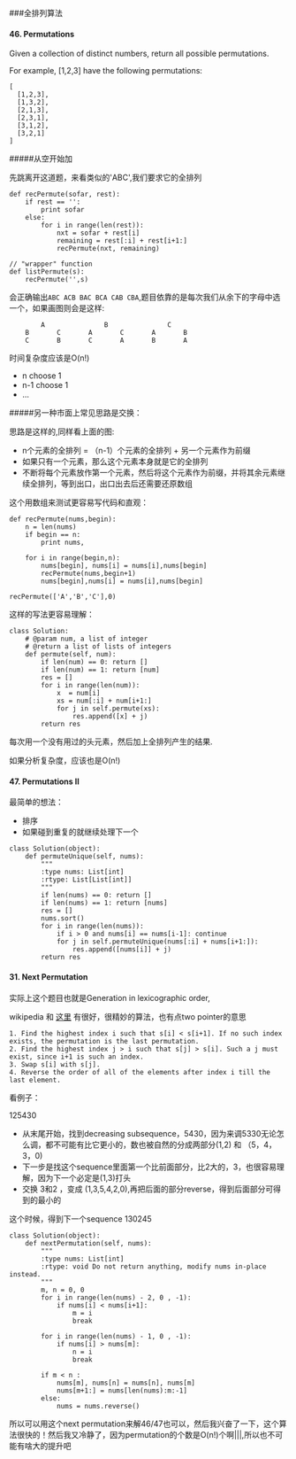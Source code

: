 ###全排列算法


#### 46. Permutations


Given a collection of distinct numbers, return all possible permutations.

For example,
[1,2,3] have the following permutations:

	[
	  [1,2,3],
	  [1,3,2],
	  [2,1,3],
	  [2,3,1],
	  [3,1,2],
	  [3,2,1]
	]
	
	
#####从空开始加

先跳离开这道题，来看类似的'ABC',我们要求它的全排列


```
def recPermute(sofar, rest):
	if rest == '':
		print sofar
	else:
		for i in range(len(rest)):
			nxt = sofar + rest[i]
			remaining = rest[:i] + rest[i+1:]
			recPermute(nxt, remaining)

// "wrapper" function
def listPermute(s):
	recPermute('',s)
```

会正确输出`ABC ACB BAC BCA CAB CBA`,题目依靠的是每次我们从余下的字母中选一个，如果画图则会是这样:


```
		A				B				C
	B		C		A		C		A		B
	C		B		C		A		B		A
```

时间复杂度应该是O(n!)

- n choose 1
- n-1 choose 1
- ...



#####另一种市面上常见思路是交换：

思路是这样的,同样看上面的图:

- n个元素的全排列 = （n-1）个元素的全排列 + 另一个元素作为前缀
- 如果只有一个元素，那么这个元素本身就是它的全排列
- 不断将每个元素放作第一个元素，然后将这个元素作为前缀，并将其余元素继续全排列，等到出口，出口出去后还需要还原数组


这个用数组来测试更容易写代码和直观：


```
def recPermute(nums,begin):
    n = len(nums)
    if begin == n:
    	print nums,
    
    for i in range(begin,n):
        nums[begin], nums[i] = nums[i],nums[begin]
        recPermute(nums,begin+1)
        nums[begin],nums[i] = nums[i],nums[begin]

recPermute(['A','B','C'],0)

```

这样的写法更容易理解：


```
class Solution:
    # @param num, a list of integer
    # @return a list of lists of integers
    def permute(self, num):
        if len(num) == 0: return []
        if len(num) == 1: return [num]
        res = []
        for i in range(len(num)):
            x  = num[i]
            xs = num[:i] + num[i+1:]             
            for j in self.permute(xs):
                res.append([x] + j)
        return res
```

每次用一个没有用过的头元素，然后加上全排列产生的结果.

如果分析复杂度，应该也是O(n!)


#### 47. Permutations II


最简单的想法：

- 排序
- 如果碰到重复的就继续处理下一个

```
class Solution(object):
    def permuteUnique(self, nums):
        """
        :type nums: List[int]
        :rtype: List[List[int]]
        """
        if len(nums) == 0: return []
        if len(nums) == 1: return [nums]
        res = []
        nums.sort()
        for i in range(len(nums)):
            if i > 0 and nums[i] == nums[i-1]: continue
            for j in self.permuteUnique(nums[:i] + nums[i+1:]):
                res.append([nums[i]] + j)
        return res

```




#### 31. Next Permutation

实际上这个题目也就是Generation in lexicographic order,

wikipedia 和 [这里](https://www.nayuki.io/page/next-lexicographical-permutation-algorithm) 有很好，很精妙的算法，也有点two pointer的意思


```
1. Find the highest index i such that s[i] < s[i+1]. If no such index exists, the permutation is the last permutation.
2. Find the highest index j > i such that s[j] > s[i]. Such a j must exist, since i+1 is such an index.
3. Swap s[i] with s[j].
4. Reverse the order of all of the elements after index i till the last element.
```


看例子：

125430


- 从末尾开始，找到decreasing subsequence，5430，因为来调5330无论怎么调，都不可能有比它更小的，数也被自然的分成两部分(1,2) 和 （5，4，3，0)
- 下一步是找这个sequence里面第一个比前面部分，比2大的，3，也很容易理解，因为下一个必定是(1,3)打头
- 交换 3和2 ，变成 (1,3,5,4,2,0),再把后面的部分reverse，得到后面部分可得到的最小的

这个时候，得到下一个sequence 130245



```
class Solution(object):
    def nextPermutation(self, nums):
        """
        :type nums: List[int]
        :rtype: void Do not return anything, modify nums in-place instead.
        """
        m, n = 0, 0
        for i in range(len(nums) - 2, 0 , -1):
        	if nums[i] < nums[i+1]:
        		m = i 
        		break

        for i in range(len(nums) - 1, 0 , -1):
        	if nums[i] > nums[m]:
        		n = i
        		break

        if m < n :
        	nums[m], nums[n] = nums[n], nums[m]
        	nums[m+1:] = nums[len(nums):m:-1]
        else:
        	nums = nums.reverse()
```


所以可以用这个next permutation来解46/47也可以，然后我兴奋了一下，这个算法很快的！然后我又冷静了，因为permutation的个数是O(n!)个啊|||,所以也不可能有啥大的提升吧